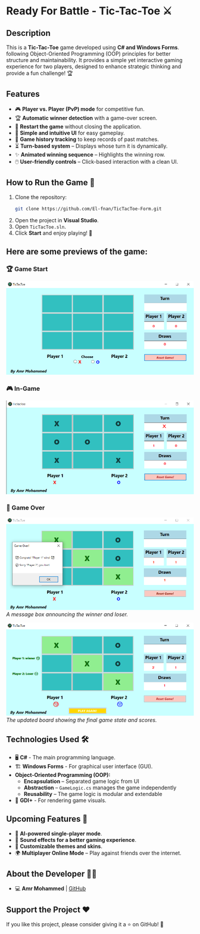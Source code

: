 # Ready For Battle - Tic-Tac-Toe ⚔️

## Description
This is a **Tic-Tac-Toe** game developed using **C# and Windows Forms**. following Object-Oriented Programming (OOP) principles for better structure and maintainability. It provides a simple yet interactive gaming experience for two players, designed to enhance strategic thinking and provide a fun challenge! 🏆

## Features
- 🎮 **Player vs. Player (PvP) mode** for competitive fun.
- 🏆 **Automatic winner detection** with a game-over screen.
- 🔄 **Restart the game** without closing the application.
- 🎨 **Simple and intuitive UI** for easy gameplay.
- 📜 **Game history tracking** to keep records of past matches.
- ⏳ **Turn-based system** – Displays whose turn it is dynamically.
- ✨ **Animated winning sequence** – Highlights the winning row.
- 🖱️ **User-friendly controls** – Click-based interaction with a clean UI.

## How to Run the Game 🚀
1. Clone the repository:
   ```bash
   git clone https://github.com/El-fnan/TicTacToe-Form.git
   ```
2. Open the project in **Visual Studio**.
3. Open `TicTacToe.sln`.
4. Click **Start** and enjoy playing! 🎉

## Here are some previews of the game:  

### 🏆 Game Start  
![Game Start](screenshots/start.png)  

### 🎮 In-Game  
![In-Game](screenshots/inGame.png)  

### 🏁 Game Over  
![Game Over MessageBox](screenshots/gameOver1.png)  
*A message box announcing the winner and loser.*  

![Game Over](screenshots/gameOver2.png)  
*The updated board showing the final game state and scores.*  

## Technologies Used 🛠️
- 🖥 **C#** - The main programming language.
- 🏗 **Windows Forms** - For graphical user interface (GUI).
- **Object-Oriented Programming (OOP):**  
  - **Encapsulation** – Separated game logic from UI  
  - **Abstraction** – `GameLogic.cs` manages the game independently  
  - **Reusability** – The game logic is modular and extendable  
- 🎨 **GDI+** - For rendering game visuals.

## Upcoming Features 🔮
- 🤖 **AI-powered single-player mode**.
- 🎵 **Sound effects for a better gaming experience**.
- 🎨 **Customizable themes and skins**.
- 🌍 **Multiplayer Online Mode** – Play against friends over the internet.
 
## About the Developer 👨‍💻
- 💻 **Amr Mohammed** | [GitHub](https://github.com/El-fnan)

## Support the Project ❤️
If you like this project, please consider giving it a ⭐ on GitHub! 🚀